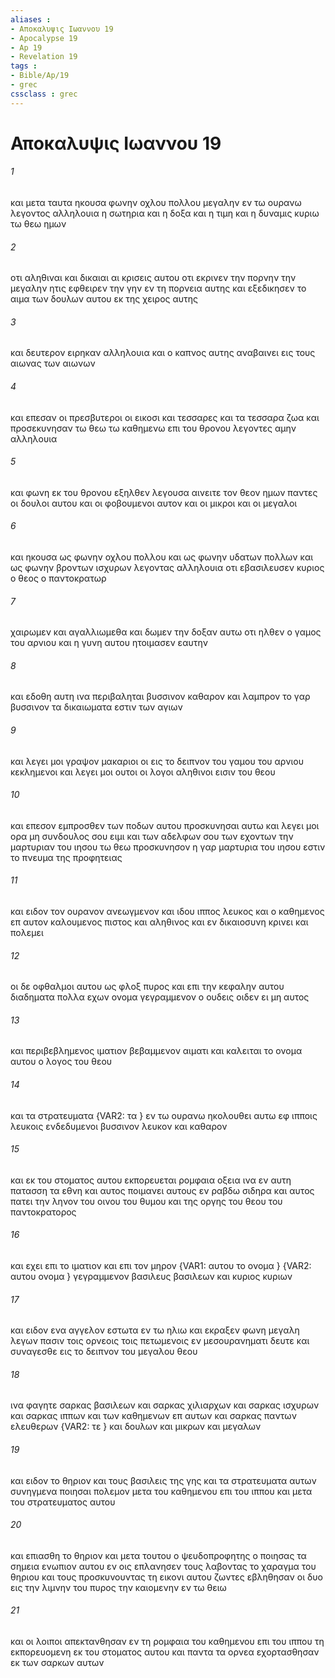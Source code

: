 ```yaml
---
aliases : 
- Αποκαλυψις Ιωαννου 19
- Apocalypse 19
- Ap 19
- Revelation 19
tags : 
- Bible/Ap/19
- grec
cssclass : grec
---
```


# Αποκαλυψις Ιωαννου 19

###### 1
και μετα ταυτα ηκουσα φωνην οχλου πολλου μεγαλην εν τω ουρανω λεγοντος αλληλουια η σωτηρια και η δοξα και η τιμη και η δυναμις κυριω τω θεω ημων
###### 2
οτι αληθιναι και δικαιαι αι κρισεις αυτου οτι εκρινεν την πορνην την μεγαλην ητις εφθειρεν την γην εν τη πορνεια αυτης και εξεδικησεν το αιμα των δουλων αυτου εκ της χειρος αυτης
###### 3
και δευτερον ειρηκαν αλληλουια και ο καπνος αυτης αναβαινει εις τους αιωνας των αιωνων
###### 4
και επεσαν οι πρεσβυτεροι οι εικοσι και τεσσαρες και τα τεσσαρα ζωα και προσεκυνησαν τω θεω τω καθημενω επι του θρονου λεγοντες αμην αλληλουια
###### 5
και φωνη εκ του θρονου εξηλθεν λεγουσα αινειτε τον θεον ημων παντες οι δουλοι αυτου και οι φοβουμενοι αυτον και οι μικροι και οι μεγαλοι
###### 6
και ηκουσα ως φωνην οχλου πολλου και ως φωνην υδατων πολλων και ως φωνην βροντων ισχυρων λεγοντας αλληλουια οτι εβασιλευσεν κυριος ο θεος ο παντοκρατωρ
###### 7
χαιρωμεν και αγαλλιωμεθα και δωμεν την δοξαν αυτω οτι ηλθεν ο γαμος του αρνιου και η γυνη αυτου ητοιμασεν εαυτην
###### 8
και εδοθη αυτη ινα περιβαληται βυσσινον καθαρον και λαμπρον το γαρ βυσσινον τα δικαιωματα εστιν των αγιων
###### 9
και λεγει μοι γραψον μακαριοι οι εις το δειπνον του γαμου του αρνιου κεκλημενοι και λεγει μοι ουτοι οι λογοι αληθινοι εισιν του θεου
###### 10
και επεσον εμπροσθεν των ποδων αυτου προσκυνησαι αυτω και λεγει μοι ορα μη συνδουλος σου ειμι και των αδελφων σου των εχοντων την μαρτυριαν του ιησου τω θεω προσκυνησον η γαρ μαρτυρια του ιησου εστιν το πνευμα της προφητειας
###### 11
και ειδον τον ουρανον ανεωγμενον και ιδου ιππος λευκος και ο καθημενος επ αυτον καλουμενος πιστος και αληθινος και εν δικαιοσυνη κρινει και πολεμει
###### 12
οι δε οφθαλμοι αυτου ως φλοξ πυρος και επι την κεφαλην αυτου διαδηματα πολλα εχων ονομα γεγραμμενον ο ουδεις οιδεν ει μη αυτος
###### 13
και περιβεβλημενος ιματιον βεβαμμενον αιματι και καλειται το ονομα αυτου ο λογος του θεου
###### 14
και τα στρατευματα  {VAR2: τα } εν τω ουρανω ηκολουθει αυτω εφ ιπποις λευκοις ενδεδυμενοι βυσσινον λευκον και καθαρον
###### 15
και εκ του στοματος αυτου εκπορευεται ρομφαια οξεια ινα εν αυτη πατασση τα εθνη και αυτος ποιμανει αυτους εν ραβδω σιδηρα και αυτος πατει την ληνον του οινου του θυμου και της οργης του θεου του παντοκρατορος
###### 16
και εχει επι το ιματιον και επι τον μηρον  {VAR1: αυτου το ονομα } {VAR2: αυτου ονομα } γεγραμμενον βασιλευς βασιλεων και κυριος κυριων
###### 17
και ειδον ενα αγγελον εστωτα εν τω ηλιω και εκραξεν φωνη μεγαλη λεγων πασιν τοις ορνεοις τοις πετωμενοις εν μεσουρανηματι δευτε και συναγεσθε εις το δειπνον του μεγαλου θεου
###### 18
ινα φαγητε σαρκας βασιλεων και σαρκας χιλιαρχων και σαρκας ισχυρων και σαρκας ιππων και των καθημενων επ αυτων και σαρκας παντων ελευθερων  {VAR2: τε } και δουλων και μικρων και μεγαλων
###### 19
και ειδον το θηριον και τους βασιλεις της γης και τα στρατευματα αυτων συνηγμενα ποιησαι πολεμον μετα του καθημενου επι του ιππου και μετα του στρατευματος αυτου
###### 20
και επιασθη το θηριον και μετα τουτου ο ψευδοπροφητης ο ποιησας τα σημεια ενωπιον αυτου εν οις επλανησεν τους λαβοντας το χαραγμα του θηριου και τους προσκυνουντας τη εικονι αυτου ζωντες εβληθησαν οι δυο εις την λιμνην του πυρος την καιομενην εν τω θειω
###### 21
και οι λοιποι απεκτανθησαν εν τη ρομφαια του καθημενου επι του ιππου τη εκπορευομενη εκ του στοματος αυτου και παντα τα ορνεα εχορτασθησαν εκ των σαρκων αυτων
